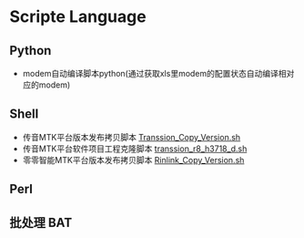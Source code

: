 # Scripte Language

## Python

- modem自动编译脚本python(通过获取xls里modem的配置状态自动编译相对应的modem)

## Shell

- 传音MTK平台版本发布拷贝脚本 [Transsion_Copy_Version.sh](shell/Transsion_Copy_Version.sh)
- 传音MTK平台软件项目工程克隆脚本 [transsion_r8_h3718_d.sh](shell/transsion_r8_h3718_d.sh)
- 零零智能MTK平台版本发布拷贝脚本 [Rinlink_Copy_Version.sh](shell/Rinlink_Copy_Version.sh)

## Perl

## 批处理 BAT
